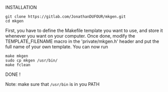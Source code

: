 INSTALLATION

```
git clone https://gitlab.com/JonathanDUFOUR/mkgen.git
cd mkgen
```

First, you have to define the Makefile template you want to use, and store it whenever you want on your computer.
Once done, modify the TEMPLATE_FILENAME macro in the 'private/mkgen.h' header and put the full name of your own template.
You can now run
```
make mkgen
sudo cp mkgen /usr/bin/
make fclean
```

DONE !

Note: make sure that `/usr/bin` is in you PATH
